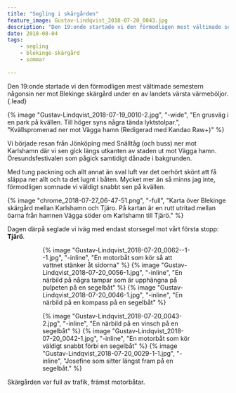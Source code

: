 ```yaml
---
title: "Segling i skärgården"
feature_image: Gustav-Lindqvist_2018-07-20_0043.jpg
description: "Den 19:onde startade vi den förmodligen mest vältimade semestern någonsin ner mot Blekinge skärgård under en av landets värsta värmeböljor."
date: 2018-08-04
tags: 
    - segling
    - blekinge-skärgård
    - sommar
    
---
```


Den 19:onde startade vi den förmodligen mest vältimade semestern någonsin ner mot Blekinge skärgård under en av landets värsta värmeböljor.{.lead}

{% image "Gustav-Lindqvist_2018-07-19_0010-2.jpg", "-wide", "En grusväg i en park på kvällen. Till höger syns några tända lyktstolpar.", "Kvällspromenad ner mot Vägga hamn (Redigerad med Kandao Raw+)" %}

Vi började resan från Jönköping med Snälltåg (och buss) ner mot Karlshamn där vi sen gick längs utkanten av staden ut mot Vägga hamn. Öresundsfestivalen som pågick samtidigt dånade i bakgrunden.

Med tung packning och allt annat än sval luft var det oerhört skönt att få släppa ner allt och ta det lugnt i båten. Mycket mer än så minns jag inte, förmodligen somnade vi väldigt snabbt sen på kvällen.

{% image "chrome_2018-07-27_06-47-51.png", "-full", "Karta över Blekinge skärgård mellan Karlshamn och Tjäro. På kartan är en rutt utritad mellan öarna från hamnen Vägga söder om Karlshamn till Tjärö." %}

Dagen därpå seglade vi iväg med endast storsegel mot vårt första stopp: **Tjärö**.

<figure class="gallery -wide">
	<figure class="gallery-row">
		{% image "Gustav-Lindqvist_2018-07-20_0062--1--1.jpg", "-inline", "En motorbåt som kör så att vattnet stänker åt sidorna" %}
		{% image "Gustav-Lindqvist_2018-07-20_0056-1.jpg", "-inline", "En närbild på några tampar som är upphängna på pulpeten på en segelbåt" %}
		{% image "Gustav-Lindqvist_2018-07-20_0046-1.jpg", "-inline", "En närbild på en kompass på en segelbåt" %}
	</figure>
	<figure class="gallery-row">
		{% image "Gustav-Lindqvist_2018-07-20_0043-2.jpg", "-inline", "En närbild på en vinsch på en segelbåt" %}
		{% image "Gustav-Lindqvist_2018-07-20_0042-1.jpg", "-inline", "En motorbåt som kör väldigt snabbt förbi en segelbåt" %}
		{% image "Gustav-Lindqvist_2018-07-20_0029-1-1.jpg", "-inline", "Josefine som sitter längst fram på en segelbåt." %}
	</figure>
</figure>

Skärgården var full av trafik, främst motorbåtar.

